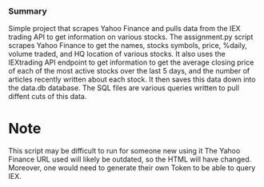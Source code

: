 ### Summary ###
Simple project that scrapes Yahoo Finance and pulls data from the IEX trading API to get information on various stocks. The assignment.py script scrapes Yahoo Finance to get the names, stocks symbols, price, %daily, volume traded, and HQ location of various stocks. It also uses the IEXtrading API endpoint to get information to get the average closing price of each of the most active stocks over the last 5 days, and the number of articles recently written about each stock. It then saves this data down into the data.db database. The SQL files are various queries written to pull diffent cuts of this data.

# Note #
This script may be difficult to run for someone new using it The Yahoo Finance URL used will likely be outdated, so the HTML will have changed. Moreover, one would need to generate their own Token to be able to query IEX.
